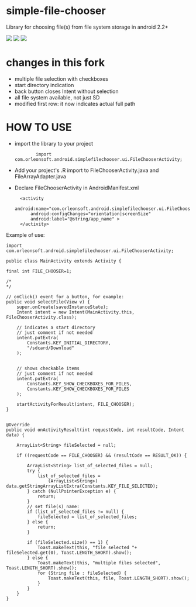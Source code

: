 simple-file-chooser
===================

Library for choosing file(s) from file system storage in android 2.2+


![](http://androidcustomviews.com/wp-content/uploads/2014/08/68747470733a2f2f6c68342e676f6f676c6575736572636f6e74656e742e636f6d2f2d74494274587757594246632f55636d68337370645f48492f41414141414141414441672f726f44456f4458437241342f773335332d683538382d6e6f2f53637265656e73686f745f32303.png)
![](http://androidcustomviews.com/wp-content/uploads/2014/08/68747470733a2f2f6c68342e676f6f676c6575736572636f6e74656e742e636f6d2f2d4b6276413373316f4748552f55636d694f4165724545492f414141414141414144416f2f4754473966554b683551492f773335332d683538382d6e6f2f53637265656e73686f745f32303.png)
![](http://androidcustomviews.com/wp-content/uploads/2014/08/68747470733a2f2f6c68332e676f6f676c6575736572636f6e74656e742e636f6d2f2d584c567861662d746e50772f55636d694f774b666341492f41414141414141414441772f585f4e74655255704566382f773335332d683538382d6e6f2f53637265656e73686f745f32303.png)


changes in this fork
====================

* multiple file selection with checkboxes
* start directory indication
* back button closes Intent without selection
* all file system available, not just SD
* modified first row: it now indicates actual full path


HOW TO USE
===================

* import the library to your project   
    
              import com.orleonsoft.android.simplefilechooser.ui.FileChooserActivity;   
    

* Add your project's .R import to FileChooserActivity.java and FileArrayAdapter.java 

* Declare FileChooserActivity in AndroidManifest.xml 
   
        <activity
            android:name="com.orleonsoft.android.simplefilechooser.ui.FileChooserActivity"
            android:configChanges="orientation|screenSize"
            android:label="@string/app_name" >
        </activity>

Example of use:

   
	import com.orleonsoft.android.simplefilechooser.ui.FileChooserActivity;

	public class MainActivity extends Activity {

	final int FILE_CHOOSER=1; 

	/*
	*/

	// onClick() event for a button, for example:
	public void selectFile(View v) {
		super.onCreate(savedInstanceState);
		Intent intent = new Intent(MainActivity.this, FileChooserActivity.class);

		// indicates a start directory
		// just comment if not needed
		intent.putExtra(
			Constants.KEY_INITIAL_DIRECTORY,
			"/sdcard/Download"
		);


		// shows checkable items
		// just comment if not needed
		intent.putExtra(
			Constants.KEY_SHOW_CHECKBOXES_FOR_FILES,
			Constants.KEY_SHOW_CHECKBOXES_FOR_FILES
		);

		startActivityForResult(intent, FILE_CHOOSER);
	}


	@Override
	public void onActivityResult(int requestCode, int resultCode, Intent data) {

		ArrayList<String> fileSelected = null;

		if ((requestCode == FILE_CHOOSER) && (resultCode == RESULT_OK)) {

			ArrayList<String> list_of_selected_files = null;
			try {
				list_of_selected_files =
					(ArrayList<String>) data.getStringArrayListExtra(Constants.KEY_FILE_SELECTED);
			} catch (NullPointerException e) {
				return;
			}
			// set file(s) name:
			if (list_of_selected_files != null) {
				fileSelected = list_of_selected_files;
			} else {
				return;
			}

			if (fileSelected.size() == 1) {
				Toast.makeText(this, "file selected "+ fileSelected.get(0), Toast.LENGTH_SHORT).show();
			} else {
				Toast.makeText(this, "multiple files selected", Toast.LENGTH_SHORT).show();
				for (String file : fileSelected) {
					Toast.makeText(this, file, Toast.LENGTH_SHORT).show();
				}
			}
		}
	}


